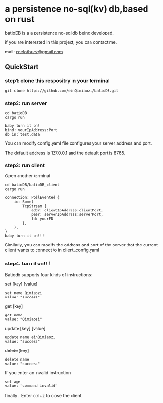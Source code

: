 # a persistence no-sql(kv) db,based on rust

batioDB is a a persistence no-sql db being developed.

if you are interested in this project, you can contact me.

mail: ocelotbuck@gmail.com

## QuickStart

### step1: clone this respositry in your terminal

```
git clone https://github.com/einQimiaozi/batioDB.git
```

### step2: run server

```
cd batioDB
cargo run

baby turn it on!
bind: yourIpAddress:Port
db in: test.data
```

You can modify config.yaml file configures your server address and port.

The default address is 127.0.0.1 and the default port is 8765.

### step3: run client

Open another terminal

```
cd batioDB/batioDB_client
cargo run

connection: PollEvented {
    io: Some(
        TcpStream {
            addr: clientIpAddress:clientPort,
            peer: serverIpAddress:serverPort,
            fd: yourFD,
        },
    ),
}
baby turn it on!!!
```

Similarly, you can modify the address and port of the server that the current client wants to connect to in client_config.yaml

### step4: turn it on!!！

Batiodb supports four kinds of instructions: 

set [key] [value]
```
set name Qimiaozi            
value: "success"
```

get [key]
```
get name
value: "Qimiaozi"
```

update [key] [value]
```
update name einQimiaozi
value: "success"
```

delete [key]
```
delete name
value: "success"
```

If you enter an invalid instruction
```
set age 
value: "command invalid"
```

finally，Enter ctrl+z to close the client


